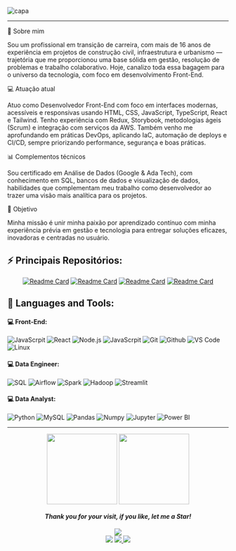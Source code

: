 ![capa](https://media.licdn.com/dms/image/v2/D4D16AQFhTmqQEA26Bw/profile-displaybackgroundimage-shrink_350_1400/B4DZejBLQzHMAc-/0/1750786684948?e=1756339200&v=beta&t=gLGEik4YLpyXn8cdyZJcjk74k6JHeMtqKS_pkj3HG6s)

---

🎯 Sobre mim

Sou um profissional em transição de carreira, com mais de 16 anos de experiência em projetos de construção civil, infraestrutura e urbanismo — trajetória que me proporcionou uma base sólida em gestão, resolução de problemas e trabalho colaborativo. Hoje, canalizo toda essa bagagem para o universo da tecnologia, com foco em desenvolvimento Front-End.

💻 Atuação atual

Atuo como Desenvolvedor Front-End com foco em interfaces modernas, acessíveis e responsivas usando HTML, CSS, JavaScript, TypeScript, React e Tailwind. Tenho experiência com Redux, Storybook, metodologias ágeis (Scrum) e integração com serviços da AWS. Também venho me aprofundando em práticas DevOps, aplicando IaC, automação de deploys e CI/CD, sempre priorizando performance, segurança e boas práticas.

📊 Complementos técnicos

Sou certificado em Análise de Dados (Google & Ada Tech), com conhecimento em SQL, bancos de dados e visualização de dados, habilidades que complementam meu trabalho como desenvolvedor ao trazer uma visão mais analítica para os projetos.

🚀 Objetivo

Minha missão é unir minha paixão por aprendizado contínuo com minha experiência prévia em gestão e tecnologia para entregar soluções eficazes, inovadoras e centradas no usuário.


## ⚡ **Principais Repositórios:**

<div id="header" align="center">
 
[![Readme Card](https://github-readme-stats.vercel.app/api/pin/?username=leonildolinck&repo=Portfolio_Front-End&title_color=fff&icon_color=f9f9f9&text_color=9f9f9f&bg_color=151515&cache_seconds=60)](https://github.com/leonildolinck/Portfolio_Front-End) [![Readme Card](https://github-readme-stats.vercel.app/api/pin/?username=leonildolinck&repo=Portfolio_DevOps&title_color=fff&icon_color=f9f9f9&text_color=9f9f9f&bg_color=151515&cache_seconds=60)](https://github.com/leonildolinck/Portfolio_DevOps) [![Readme Card](https://github-readme-stats.vercel.app/api/pin/?username=leonildolinck&repo=Portfolio_Data-Engineering&title_color=fff&icon_color=f9f9f9&text_color=9f9f9f&bg_color=151515&cache_seconds=60)](https://github.com/leonildolinck/Portfolio_Data-Engineering) [![Readme Card](https://github-readme-stats.vercel.app/api/pin/?username=leonildolinck&repo=Portfolio_Data-Analyst&title_color=fff&icon_color=f9f9f9&text_color=9f9f9f&bg_color=151515&cache_seconds=60)](https://github.com/leonildolinck/Portfolio_Data-Analyst)

</div>


## 🚀 **Languages and Tools:**

 #### 💻 Front-End:
 ![JavaScrpit](https://img.shields.io/badge/-JavaScript-black?style=flat-square&logo=javascript)
 ![React](https://img.shields.io/badge/-React.js-black?style=flat-square&logo=react)
 ![Node.js](https://img.shields.io/badge/-Nodejs-black?style=flat-square&logo=node.js)
 ![JavaScrpit](https://img.shields.io/badge/-Tailwind-black?style=flat-square&logo=tailwindcss)
 ![Git](https://img.shields.io/badge/-Git-black?style=flat-square&logo=Git)
 ![Github](https://img.shields.io/badge/-Github-black?style=flat-squareflat-square&logo=Github)
 ![VS Code](https://img.shields.io/badge/-VS%20Code-black?style=flat-squareflat-square&logo=visual-studio-code)
 ![Linux](https://img.shields.io/badge/-Linux-black?style=flat-square&logo=Linux) 

  #### 💻 Data Engineer:
 ![SQL](https://img.shields.io/badge/-SQL-black?style=flat-square&logo=sqlite) 
 ![Airflow](https://img.shields.io/badge/-Airflow-black?style=flat-square&logo=Apache%20Airflow) 
 ![Spark](https://img.shields.io/badge/-Spark-black?style=flat-square&logo=Apache%20Spark) 
 ![Hadoop](https://img.shields.io/badge/-Hadoop-black?style=flat-square&logo=Apache%20Hadoop) 
 ![Streamlit](https://img.shields.io/badge/-Streamlit-black?style=flat-square&logo=streamlit) 
 
 
 #### 💻 Data Analyst:
 ![Python](https://img.shields.io/badge/-Python-black?style=flat-square&logo=Python)
 ![MySQL](https://img.shields.io/badge/MySQL-00000F?style=flat-squareflat-square&logo=mysql&logoColor=white)
 ![Pandas](https://img.shields.io/badge/-Pandas-black?style=flat-squareflat-square&logo=Pandas)
 ![Numpy](https://img.shields.io/badge/-Numpy-black?style=flat-squareflat-square&logo=Numpy)
 ![Jupyter](https://img.shields.io/badge/-Jupyter-black?style=flat-squareflat-square&logo=Jupyter)
 ![Power BI](https://img.shields.io/badge/-Power%20BI-black?style=flat-square&logo=Power-BI)
 

---

<div id="header" align="center">

<img height="160em"   align="center" src="https://github-readme-stats.vercel.app/api?username=leonildolinck&show_icons=true&theme=highcontrast&include_all_commits=true&count_private=true">
<img height="160em" align="center" src="https://github-readme-stats.vercel.app/api/top-langs/?username=leonildolinck&&layout=compact&hide=shell&theme=highcontrast">
 
#### *Thank you for your visit, if you like, let me a Star!*
  <div>
   <img align="center" src="https://profile-counter.glitch.me/leonildolinck/count.svg"> </div>
 
  <a href="https://www.linkedin.com/in/leonildo-linck/" target="_blank">
  <img src="https://img.shields.io/badge/-LinkedIn-%230077B5?style=for-the-badge&logo=linkedin&logoColor=white" target="_blank"></a> 
  <a href = "mailto:leonildolinck@gmail.com">
  <img src="https://img.shields.io/badge/-Gmail-%23333?style=for-the-badge&logo=gmail&logoColor=white" target="_blank"></a><a href="https://www.credly.com/users/leonildo-linck" target="_blank">
   <img src="https://img.shields.io/badge/-Credly-FF6B00?style=for-the-badge&logo=credly&logoColor=white" target="_blank"></a>


</div>
